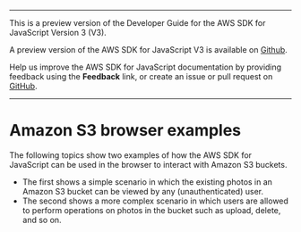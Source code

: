 --------

This is a preview version of the Developer Guide for the AWS SDK for JavaScript Version 3 \(V3\)\.

A preview version of the AWS SDK for JavaScript V3 is available on [Github](https://github.com/aws/aws-sdk-js-v3)\.

Help us improve the AWS SDK for JavaScript documentation by providing feedback using the **Feedback** link, or create an issue or pull request on [GitHub](https://github.com/awsdocs/aws-sdk-for-javascript-v3)\.

--------

# Amazon S3 browser examples<a name="s3-browser-examples"></a>

The following topics show two examples of how the AWS SDK for JavaScript can be used in the browser to interact with Amazon S3 buckets\.
+ The first shows a simple scenario in which the existing photos in an Amazon S3 bucket can be viewed by any \(unauthenticated\) user\.
+ The second shows a more complex scenario in which users are allowed to perform operations on photos in the bucket such as upload, delete, and so on\. 